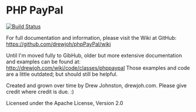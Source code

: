 PHP PayPal
==========

[![Build Status](https://travis-ci.org/gabrielbull/php-paypal.svg)](https://travis-ci.org/gabrielbull/php-paypal)

For full documentation and information, please visit the Wiki at GitHub: https://github.com/drewjoh/phpPayPal/wiki

Until I'm moved fully to GibHub, older but more extensive documentation and examples can be found at: http://drewjoh.com/wiki/code/classes/phppaypal
Those examples and code are a little outdated; but should still be helpful.

Created and grown over time by Drew Johnston, drewjoh.com. Please give credit where credit is due. :)

Licensed under the Apache License, Version 2.0